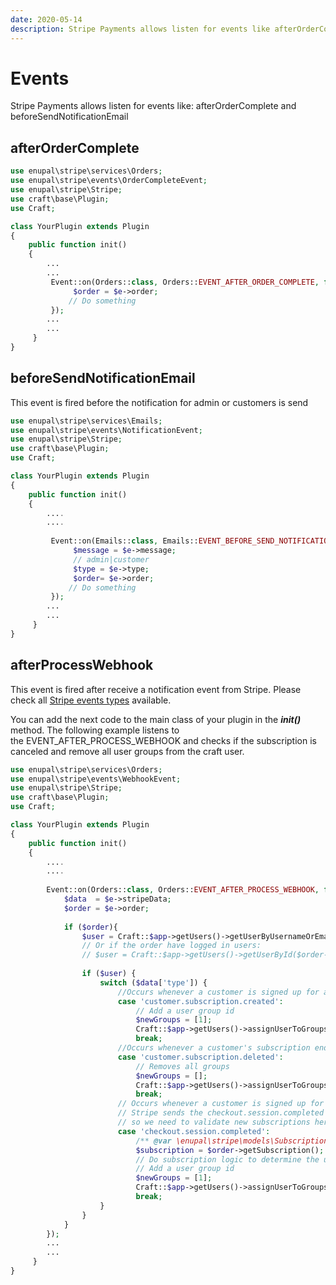 ```yaml
---
date: 2020-05-14
description: Stripe Payments allows listen for events like afterOrderComplete and beforeSendNotificationEmail
---
```


# Events

Stripe Payments allows listen for events like: afterOrderComplete and beforeSendNotificationEmail

## afterOrderComplete

```php
use enupal\stripe\services\Orders;
use enupal\stripe\events\OrderCompleteEvent;
use enupal\stripe\Stripe;
use craft\base\Plugin;
use Craft;

class YourPlugin extends Plugin
{
    public function init()
    {
        ...
        ...
         Event::on(Orders::class, Orders::EVENT_AFTER_ORDER_COMPLETE, function(OrderCompleteEvent $e) {
              $order = $e->order;
             // Do something
         });
        ...
        ...        
     }
}        
```

## beforeSendNotificationEmail

This event is fired before the notification for admin or customers is send

```php
use enupal\stripe\services\Emails;
use enupal\stripe\events\NotificationEvent;
use enupal\stripe\Stripe;
use craft\base\Plugin;
use Craft;

class YourPlugin extends Plugin
{
    public function init()
    {
        ....
        ....
     
         Event::on(Emails::class, Emails::EVENT_BEFORE_SEND_NOTIFICATION_EMAIL, function(NotificationEvent $e) {
              $message = $e->message;
              // admin|customer        
              $type = $e->type;      
              $order= $e->order;                
             // Do something
         });
        ...
        ...        
     }
}       
```

## afterProcessWebhook

This event is fired after receive a notification event from Stripe. Please check all [Stripe events types](https://stripe.com/docs/api#events) available.

You can add the next code to the main class of your plugin in the _**init()**_ method. The following example listens to the EVENT\_AFTER\_PROCESS\_WEBHOOK and checks if the subscription is canceled and remove all user groups from the craft user.

```php
use enupal\stripe\services\Orders;
use enupal\stripe\events\WebhookEvent;
use enupal\stripe\Stripe;
use craft\base\Plugin;
use Craft;

class YourPlugin extends Plugin
{
    public function init()
    {
        ....
        ....
                    
        Event::on(Orders::class, Orders::EVENT_AFTER_PROCESS_WEBHOOK, function(WebhookEvent $e) {
            $data  = $e->stripeData;
            $order = $e->order;
        
            if ($order){
                $user = Craft::$app->getUsers()->getUserByUsernameOrEmail($order->email);
                // Or if the order have logged in users:
                // $user = Craft::$app->getUsers()->getUserById($order->userId);            
        
                if ($user) {
                    switch ($data['type']) {
                        //Occurs whenever a customer is signed up for a new plan. (If SCA is disabled)                   
                        case 'customer.subscription.created':
                            // Add a user group id
                            $newGroups = [1];
                            Craft::$app->getUsers()->assignUserToGroups($user->id, $newGroups);
                            break;
                        //Occurs whenever a customer's subscription ends.                                        
                        case 'customer.subscription.deleted':
                            // Removes all groups
                            $newGroups = [];
                            Craft::$app->getUsers()->assignUserToGroups($user->id, $newGroups);
                            break;
                        // Occurs whenever a customer is signed up for a new plan. (If SCA is enabled) 
                        // Stripe sends the checkout.session.completed (where the order is created) after customer.subscription.created, 
                        // so we need to validate new subscriptions here
                        case 'checkout.session.completed':
                            /** @var \enupal\stripe\models\Subscription $subscription */                
                            $subscription = $order->getSubscription(); 
                            // Do subscription logic to determine the user group id                               
                            // Add a user group id
                            $newGroups = [1];
                            Craft::$app->getUsers()->assignUserToGroups($user->id, $newGroups);
                            break;              
                    }
                }
            }
        });
        ...
        ...        
     }
}    
```

